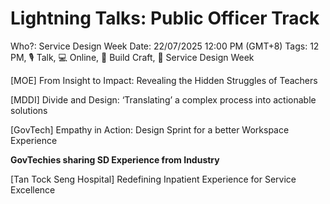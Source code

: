 # Lightning Talks: Public Officer Track

Who?: Service Design Week
Date: 22/07/2025 12:00 PM (GMT+8)
Tags: 12 PM, 🎙️ Talk, 💻 Online, 🔨 Build Craft, 🔹 Service Design Week

[MOE] From Insight to Impact: Revealing the Hidden Struggles of Teachers

[MDDI] Divide and Design: ‘Translating’ a complex process into actionable solutions

[GovTech] Empathy in Action: Design Sprint for a better Workspace Experience

**GovTechies sharing SD Experience from Industry**

[Tan Tock Seng Hospital] Redefining Inpatient Experience for Service Excellence